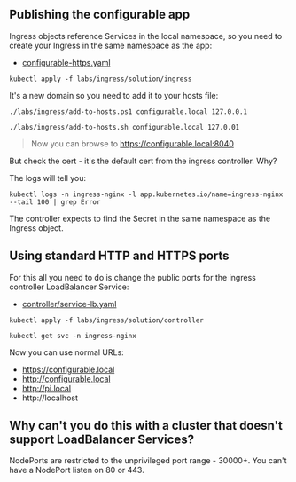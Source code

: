 
## Publishing the configurable app

Ingress objects reference Services in the local namespace, so you need to create your Ingress in the same namespace as the app:

- [configurable-https.yaml](solution/ingress/configurable-https.yaml) 

```
kubectl apply -f labs/ingress/solution/ingress
```

It's a new domain so you need to add it to your hosts file:

```
./labs/ingress/add-to-hosts.ps1 configurable.local 127.0.0.1

./labs/ingress/add-to-hosts.sh configurable.local 127.0.01
```

> Now you can browse to https://configurable.local:8040

But check the cert - it's the default cert from the ingress controller. Why?

The logs will tell you:

```
kubectl logs -n ingress-nginx -l app.kubernetes.io/name=ingress-nginx --tail 100 | grep Error
```

The controller expects to find the Secret in the same namespace as the Ingress object. 

## Using standard HTTP and HTTPS ports

For this all you need to do is change the public ports for the ingress controller LoadBalancer Service:

- [controller/service-lb.yaml](solution/controller/service-lb.yaml)
```
kubectl apply -f labs/ingress/solution/controller

kubectl get svc -n ingress-nginx
```
Now you can use normal URLs:

- https://configurable.local
- http://configurable.local
- http://pi.local
- http://localhost

## Why can't you do this with a cluster that doesn't support LoadBalancer Services?

NodePorts are restricted to the unprivileged port range - 30000+. You can't have a NodePort listen on 80 or 443.